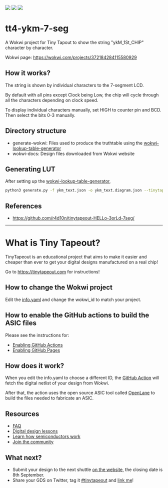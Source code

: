 ![](../../workflows/gds/badge.svg) ![](../../workflows/docs/badge.svg) ![](../../workflows/wokwi_test/badge.svg)

# tt4-ykm-7-seg

A Wokwi project for Tiny Tapout to show the string "ykM_1St_CHIP" character by character.

Wokwi page: https://wokwi.com/projects/372184284115580929

## How it works?

The string is shown by individual characters to the 7-segment LCD. 

By default with all pins except Clock being Low, the chip will cycle through all the characters depending on clock speed.

To display individual characters manually, set HIGH to counter pin and BCD. Then select the bits 0-3 manually.

## Directory structure

* generate-wokwi: Files used to produce the truthtable using the [wokwi-lookup-table-generator](https://github.com/maehw/wokwi-lookup-table-generator)
* wokwi-docs: Design files downloaded from Wokwi website

## Generating LUT

After setting up the [wokwi-lookup-table-generator](https://github.com/maehw/wokwi-lookup-table-generator), 

```bash
python3 generate.py -f ykm_text.json -o ykm_text.diagram.json --tinytapeout3 -v
```

## References
* https://github.com/r4d10n/tinytapeout-HELLo-3orLd-7seg/

------

# What is Tiny Tapeout?

TinyTapeout is an educational project that aims to make it easier and cheaper than ever to get your digital designs manufactured on a real chip!

Go to https://tinytapeout.com for instructions!

## How to change the Wokwi project

Edit the [info.yaml](info.yaml) and change the wokwi_id to match your project.

## How to enable the GitHub actions to build the ASIC files

Please see the instructions for:

- [Enabling GitHub Actions](https://tinytapeout.com/faq/#when-i-commit-my-change-the-gds-action-isnt-running)
- [Enabling GitHub Pages](https://tinytapeout.com/faq/#my-github-action-is-failing-on-the-pages-part)

## How does it work?

When you edit the info.yaml to choose a different ID, the [GitHub Action](.github/workflows/gds.yaml) will fetch the digital netlist of your design from Wokwi.

After that, the action uses the open source ASIC tool called [OpenLane](https://www.zerotoasiccourse.com/terminology/openlane/) to build the files needed to fabricate an ASIC.

## Resources

- [FAQ](https://tinytapeout.com/faq/)
- [Digital design lessons](https://tinytapeout.com/digital_design/)
- [Learn how semiconductors work](https://tinytapeout.com/siliwiz/)
- [Join the community](https://discord.gg/rPK2nSjxy8)

## What next?

- Submit your design to the next shuttle [on the website](https://tinytapeout.com/#submit-your-design), the closing date is 8th September.
- Share your GDS on Twitter, tag it [#tinytapeout](https://twitter.com/hashtag/tinytapeout?src=hashtag_click) and [link me](https://twitter.com/matthewvenn)!
